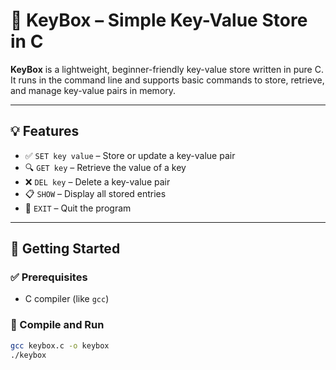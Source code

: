 # 🔐 KeyBox – Simple Key-Value Store in C

**KeyBox** is a lightweight, beginner-friendly key-value store written in pure C.  
It runs in the command line and supports basic commands to store, retrieve, and manage key-value pairs in memory.

---

## 💡 Features

- ✅ `SET key value` – Store or update a key-value pair
- 🔍 `GET key` – Retrieve the value of a key
- ❌ `DEL key` – Delete a key-value pair
- 📋 `SHOW` – Display all stored entries
- 🚪 `EXIT` – Quit the program

---

## 🚀 Getting Started

### ✅ Prerequisites
- C compiler (like `gcc`)

### 🔧 Compile and Run

```bash
gcc keybox.c -o keybox
./keybox
